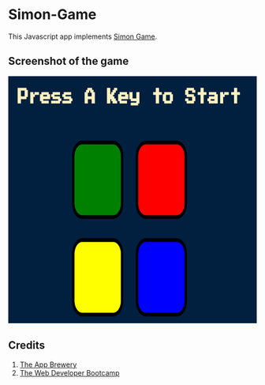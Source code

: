 # Simon-Game
This Javascript app implements [Simon Game](https://en.wikipedia.org/wiki/Simon_(game)). 

## Screenshot of the game
<img src = "https://github.com/MaitriVaghela/Simon-Game/blob/master/Simon%20game.PNG" width="1000" height="500"/>

## Credits
1. [The App Brewery](https://www.appbrewery.co/p/web-development-course-resources/)
2. [The Web Developer Bootcamp](https://www.udemy.com/course/the-web-developer-bootcamp/)
